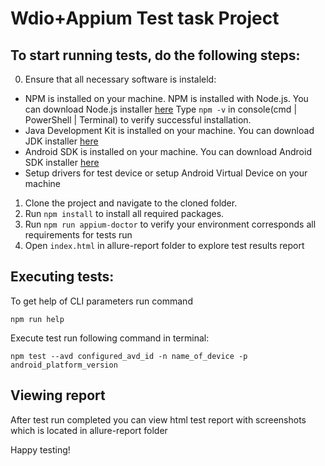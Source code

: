 Wdio+Appium Test task Project
=================================================

## To start running tests, do the following steps:

0) Ensure that all necessary software is instaleld:
* NPM is installed on your machine. NPM is installed with Node.js. You can download Node.js installer [here](http://www.oracle.com/technetwork/java/javase/downloads/index.html)
Type `npm -v` in console(cmd | PowerShell | Terminal) to verify successful installation. 
* Java Development Kit is installed on your machine. You can download JDK installer [here](http://www.oracle.com/technetwork/java/javase/downloads/index.html)
* Android SDK is installed on your machine.  You can download Android SDK installer [here](https://developer.android.com/studio/#downloads)
* Setup drivers for test device or setup Android Virtual Device on your machine

1) Clone the project and navigate to the cloned folder.
2) Run `npm install` to install all required packages.
3) Run `npm run appium-doctor` to verify your environment corresponds all requirements for tests run
4) Open `index.html` in allure-report folder to explore test results report


## Executing tests:
To get help of CLI parameters run command 
```text
npm run help
```

Execute test run following command in terminal:
```text
npm test --avd configured_avd_id -n name_of_device -p android_platform_version
```

## Viewing report
After test run completed you can view html test report with screenshots which is located in allure-report folder

Happy testing!